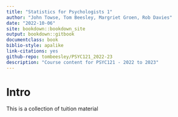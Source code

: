 ```yaml
---
title: "Statistics for Psychologists 1"
author: "John Towse, Tom Beesley, Margriet Groen, Rob Davies"
date: "2022-10-06"
site: bookdown::bookdown_site
output: bookdown::gitbook
documentclass: book
biblio-style: apalike
link-citations: yes
github-repo: tombeesley/PSYC121_2022-23
description: "Course content for PSYC121 - 2022 to 2023"
---
```


# Intro

This is a collection of tuition material 
